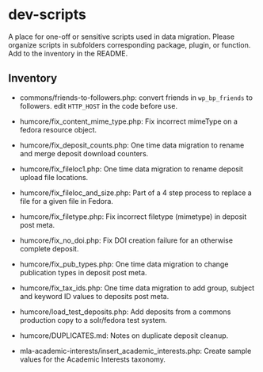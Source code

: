 # dev-scripts

A place for one-off or sensitive scripts used in data migration. Please organize scripts in subfolders corresponding package, plugin, or function. Add to the inventory in the README.

## Inventory

 - commons/friends-to-followers.php: convert friends in `wp_bp_friends` to followers. edit `HTTP_HOST` in the code before use.

 - humcore/fix_content_mime_type.php: Fix incorrect mimeType on a fedora resource object.
 - humcore/fix_deposit_counts.php: One time data migration to rename and merge deposit download counters.
 - humcore/fix_fileloc1.php: One time data migration to rename deposit upload file locations.
 - humcore/fix_fileloc_and_size.php: Part of a 4 step process to replace a file for a given file in Fedora.
 - humcore/fix_filetype.php: Fix incorrect filetype (mimetype) in deposit post meta.
 - humcore/fix_no_doi.php: Fix DOI creation failure for an otherwise complete deposit.
 - humcore/fix_pub_types.php: One time data migration to change publication types in deposit post meta.
 - humcore/fix_tax_ids.php: One time data migration to add group, subject and keyword ID values to deposits post meta.
 - humcore/load_test_deposits.php: Add deposits from a commons production copy to a solr/fedora test system.

 - humcore/DUPLICATES.md: Notes on duplicate deposit cleanup.

 - mla-academic-interests/insert_academic_interests.php: Create sample values for the Academic Interests taxonomy.
